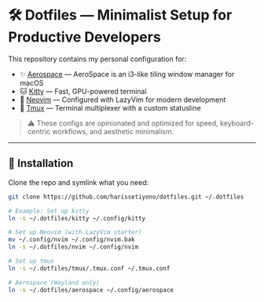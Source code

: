 # 🛠️ Dotfiles — Minimalist Setup for Productive Developers

This repository contains my personal configuration for:

- ✨ [Aerospace](https://github.com/nikitabobko/AeroSpace) — AeroSpace is an i3-like tiling window manager for macOS
- 🐱 [Kitty](https://sw.kovidgoyal.net/kitty/) — Fast, GPU-powered terminal
- 🧠 [Neovim](https://neovim.io/) — Configured with LazyVim for modern development
- 🔧 [Tmux](https://github.com/tmux/tmux) — Terminal multiplexer with a custom statusline

> ⚠️ These configs are opinionated and optimized for speed, keyboard-centric workflows, and aesthetic minimalism.

---

## 🚀 Installation

Clone the repo and symlink what you need:

```bash
git clone https://github.com/harissetiyono/dotfiles.git ~/.dotfiles

# Example: Set up kitty
ln -s ~/.dotfiles/kitty ~/.config/kitty

# Set up Neovim (with LazyVim starter)
mv ~/.config/nvim ~/.config/nvim.bak
ln -s ~/.dotfiles/nvim ~/.config/nvim

# Set up tmux
ln -s ~/.dotfiles/tmux/.tmux.conf ~/.tmux.conf

# Aerospace (Wayland only)
ln -s ~/.dotfiles/aerospace ~/.config/aerospace


```
